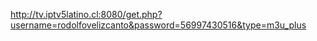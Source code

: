 http://tv.iptv5latino.cl:8080/get.php?username=rodolfovelizcanto&password=56997430516&type=m3u_plus
